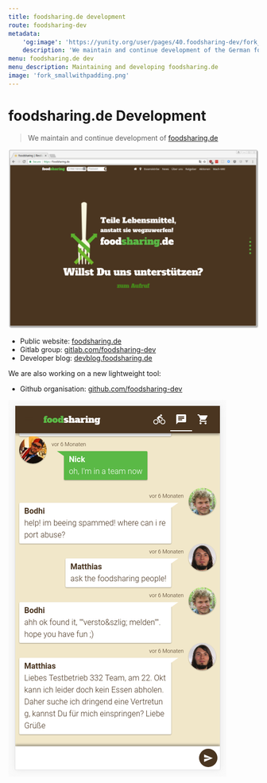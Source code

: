 ```yaml
---
title: foodsharing.de development
route: foodsharing-dev
metadata:
    'og:image': 'https://yunity.org/user/pages/40.foodsharing-dev/fork_smallwithpadding.png'
    description: 'We maintain and continue development of the German foodsharing platform, that enables people to save food from stores and share it unconditionally'
menu: foodsharing.de dev
menu_description: Maintaining and developing foodsharing.de
image: 'fork_smallwithpadding.png'
---
```


# foodsharing.de Development

> We maintain and continue development of [foodsharing.de](https://foodsharing.de?target=_blank)

![](fsdev.png)

* Public website: [foodsharing.de](https://foodsharing.de/?target=_blank)
* Gitlab group: [gitlab.com/foodsharing-dev](https://gitlab.com/foodsharing-dev?target=_blank)
* Developer blog: [devblog.foodsharing.de](https://devblog.foodsharing.de?target=_blank)

We are also working on a new lightweight tool:

* Github organisation: [github.com/foodsharing-dev](https://github.com/foodsharing-dev?target=_blank)

![](fsteamchat.png)
